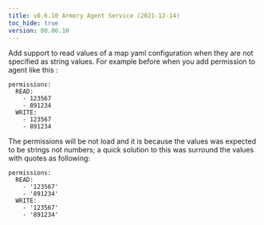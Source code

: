 ```yaml
---
title: v0.6.10 Armory Agent Service (2021-12-14)
toc_hide: true
version: 00.06.10
---
```


Add support to read values of a map yaml configuration when they are not specified as string values.
For example before when you add permission to agent like this : 

```
permissions:
  READ:
    - 123567
    - 891234
  WRITE:
    - 123567
    - 891234
```
The permissions will be not load and it is because the values was expected to be strings not numbers;
a quick solution to this was surround the values with quotes as following:
```
permissions:
  READ:
    - '123567'
    - '891234'
  WRITE:
    - '123567'
    - '891234'
```

